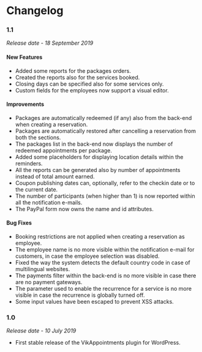 # Changelog

### 1.1

*Release date - 18 September 2019*

#### New Features

* Added some reports for the packages orders.
* Created the reports also for the services booked.
* Closing days can be specified also for some services only.
* Custom fields for the employees now support a visual editor.

#### Improvements

* Packages are automatically redeemed (if any) also from the back-end when creating a reservation.
* Packages are automatically restored after cancelling a reservation from both the sections.
* The packages list in the back-end now displays the number of redeemed appointments per package.
* Added some placeholders for displaying location details within the reminders.
* All the reports can be generated also by number of appointments instead of total amount earned.
* Coupon publishing dates can, optionally, refer to the checkin date or to the current date.
* The number of participants (when higher than 1) is now reported within all the notification e-mails.
* The PayPal form now owns the name and id attributes.

#### Bug Fixes

* Booking restrictions are not applied when creating a reservation as employee.
* The employee name is no more visible within the notification e-mail for customers, in case the employee selection was disabled.
* Fixed the way the system detects the default country code in case of multilingual websites.
* The payments filter within the back-end is no more visible in case there are no payment gateways.
* The parameter used to enable the recurrence for a service is no more visible in case the recurrence is globally turned off.
* Some input values have been escaped to prevent XSS attacks.

### 1.0

*Release date - 10 July 2019*

* First stable release of the VikAppointments plugin for WordPress.